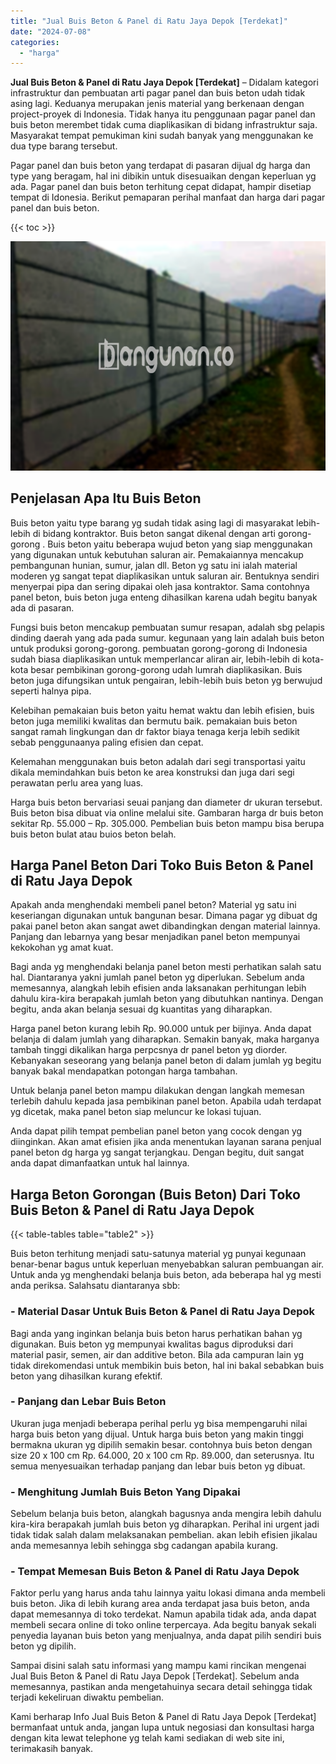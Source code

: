 ```yaml
---
title: "Jual Buis Beton & Panel di Ratu Jaya Depok [Terdekat]"
date: "2024-07-08"
categories: 
  - "harga"
---
```


**Jual Buis Beton & Panel di Ratu Jaya Depok \[Terdekat\]** – Didalam kategori infrastruktur dan pembuatan arti pagar panel dan buis beton udah tidak asing lagi. Keduanya merupakan jenis material yang berkenaan dengan project-proyek di Indonesia. Tidak hanya itu penggunaan pagar panel dan buis beton merembet tidak cuma diaplikasikan di bidang infrastruktur saja. Masyarakat tempat pemukiman kini sudah banyak yang menggunakan ke dua type barang tersebut.

Pagar panel dan buis beton yang terdapat di pasaran dijual dg harga dan type yang beragam, hal ini dibikin untuk disesuaikan dengan keperluan yg ada. Pagar panel dan buis beton terhitung cepat didapat, hampir disetiap tempat di Idonesia. Berikut pemaparan perihal manfaat dan harga dari pagar panel dan buis beton.

{{< toc >}}

![Jual Buis Beton & Panel di Ratu Jaya Depok [Terdekat]](/images/jual-panel-buis-beton-murah-03.png)

## Penjelasan Apa Itu Buis Beton

Buis beton yaitu type barang yg sudah tidak asing lagi di masyarakat lebih-lebih di bidang kontraktor. Buis beton sangat dikenal dengan arti gorong-gorong . Buis beton yaitu beberapa wujud beton yang siap menggunakan yang digunakan untuk kebutuhan saluran air. Pemakaiannya mencakup pembangunan hunian, sumur, jalan dll. Beton yg satu ini ialah material moderen yg sangat tepat diaplikasikan untuk saluran air. Bentuknya sendiri menyerpai pipa dan sering dipakai oleh jasa kontraktor. Sama contohnya panel beton, buis beton juga enteng dihasilkan karena udah begitu banyak ada di pasaran.

Fungsi buis beton mencakup pembuatan sumur resapan, adalah sbg pelapis dinding daerah yang ada pada sumur. kegunaan yang lain adalah buis beton untuk produksi gorong-gorong. pembuatan gorong-gorong di Indonesia sudah biasa diaplikasikan untuk memperlancar aliran air, lebih-lebih di kota-kota besar pembikinan gorong-gorong udah lumrah diaplikasikan. Buis beton juga difungsikan untuk pengairan, lebih-lebih buis beton yg berwujud seperti halnya pipa.

Kelebihan pemakaian buis beton yaitu hemat waktu dan lebih efisien, buis beton juga memiliki kwalitas dan bermutu baik. pemakaian buis beton sangat ramah lingkungan dan dr faktor biaya tenaga kerja lebih sedikit sebab penggunaanya paling efisien dan cepat.

Kelemahan menggunakan buis beton adalah dari segi transportasi yaitu dikala memindahkan buis beton ke area konstruksi dan juga dari segi perawatan perlu area yang luas.

Harga buis beton bervariasi seuai panjang dan diameter dr ukuran tersebut. Buis beton bisa dibuat via online melalui site. Gambaran harga dr buis beton sekitar Rp. 55.000 – Rp. 305.000. Pembelian buis beton mampu bisa berupa buis beton bulat atau buios beton belah.

## Harga Panel Beton Dari Toko Buis Beton & Panel di Ratu Jaya Depok

Apakah anda menghendaki membeli panel beton? Material yg satu ini keseriangan digunakan untuk bangunan besar. Dimana pagar yg dibuat dg pakai panel beton akan sangat awet dibandingkan dengan material lainnya. Panjang dan lebarnya yang besar menjadikan panel beton mempunyai kekokohan yg amat kuat.

Bagi anda yg menghendaki belanja panel beton mesti perhatikan salah satu hal. Diantaranya yakni jumlah panel beton yg diperlukan. Sebelum anda memesannya, alangkah lebih efisien anda laksanakan perhitungan lebih dahulu kira-kira berapakah jumlah beton yang dibutuhkan nantinya. Dengan begitu, anda akan belanja sesuai dg kuantitas yang diharapkan.

Harga panel beton kurang lebih Rp. 90.000 untuk per bijinya. Anda dapat belanja di dalam jumlah yang diharapkan. Semakin banyak, maka harganya tambah tinggi dikalikan harga perpcsnya dr panel beton yg diorder. Kebanyakan seseorang yang belanja panel beton di dalam jumlah yg begitu banyak bakal mendapatkan potongan harga tambahan.

Untuk belanja panel beton mampu dilakukan dengan langkah memesan terlebih dahulu kepada jasa pembikinan panel beton. Apabila udah terdapat yg dicetak, maka panel beton siap meluncur ke lokasi tujuan.

Anda dapat pilih tempat pembelian panel beton yang cocok dengan yg diinginkan. Akan amat efisien jika anda menentukan layanan sarana penjual panel beton dg harga yg sangat terjangkau. Dengan begitu, duit sangat anda dapat dimanfaatkan untuk hal lainnya.

## Harga Beton Gorongan (Buis Beton) Dari Toko Buis Beton & Panel di Ratu Jaya Depok

{{< table-tables table="table2" >}}

Buis beton terhitung menjadi satu-satunya material yg punyai kegunaan benar-benar bagus untuk keperluan menyebabkan saluran pembuangan air. Untuk anda yg menghendaki belanja buis beton, ada beberapa hal yg mesti anda periksa. Salahsatu diantaranya sbb:

### \- Material Dasar Untuk Buis Beton & Panel di Ratu Jaya Depok

Bagi anda yang inginkan belanja buis beton harus perhatikan bahan yg digunakan. Buis beton yg mempunyai kwalitas bagus diproduksi dari material pasir, semen, air dan additive beton. Bila ada campuran lain yg tidak direkomendasi untuk membikin buis beton, hal ini bakal sebabkan buis beton yang dihasilkan kurang efektif.

### \- Panjang dan Lebar Buis Beton

Ukuran juga menjadi beberapa perihal perlu yg bisa mempengaruhi nilai harga buis beton yang dijual. Untuk harga buis beton yang makin tinggi bermakna ukuran yg dipilih semakin besar. contohnya buis beton dengan size 20 x 100 cm Rp. 64.000, 20 x 100 cm Rp. 89.000, dan seterusnya. Itu semua menyesuaikan terhadap panjang dan lebar buis beton yg dibuat.

### \- Menghitung Jumlah Buis Beton Yang Dipakai

Sebelum belanja buis beton, alangkah bagusnya anda mengira lebih dahulu kira-kira berapakah jumlah buis beton yg diharapkan. Perihal ini urgent jadi tidak tidak salah dalam melaksanakan pembelian. akan lebih efisien jikalau anda memesannya lebih sehingga sbg cadangan apabila kurang.

### \- Tempat Memesan Buis Beton & Panel di Ratu Jaya Depok

Faktor perlu yang harus anda tahu lainnya yaitu lokasi dimana anda membeli buis beton. Jika di lebih kurang area anda terdapat jasa buis beton, anda dapat memesannya di toko terdekat. Namun apabila tidak ada, anda dapat membeli secara online di toko online terpercaya. Ada begitu banyak sekali penyedia layanan buis beton yang menjualnya, anda dapat pilih sendiri buis beton yg dipilih.

Sampai disini salah satu informasi yang mampu kami rincikan mengenai Jual Buis Beton & Panel di Ratu Jaya Depok \[Terdekat\]. Sebelum anda memesannya, pastikan anda mengetahuinya secara detail sehingga tidak terjadi kekeliruan diwaktu pembelian.

Kami berharap Info Jual Buis Beton & Panel di Ratu Jaya Depok \[Terdekat\] bermanfaat untuk anda, jangan lupa untuk negosiasi dan konsultasi harga dengan kita lewat telephone yg telah kami sediakan di web site ini, terimakasih banyak.
